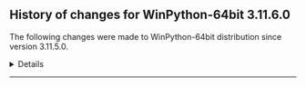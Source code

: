 ﻿## History of changes for WinPython-64bit 3.11.6.0

The following changes were made to WinPython-64bit distribution since version 3.11.5.0.

<details>
### Tools

Upgraded packages:

  * [Nodejs](https://nodejs.org) v18.17.1 → v20.9.0 (a JavaScript runtime built on Chrome's V8 JavaScript engine)
  * [npmjs](https://www.npmjs.com/) 9.6.7 → 10.1.0 (a package manager for JavaScript)
  * [Pandoc](https://pandoc.org/) 2.3 → 3.1.9 (a universal document converter)

### Python packages

New packages:

  * [absl_py](https://pypi.org/project/absl_py) 2.0.0 (Abseil Python Common Libraries, see github.com/abseil/abseil-py.)
  * [anywidget](https://pypi.org/project/anywidget) 0.7.1 (custom jupyter widgets made easy)
  * [array_api_compat](https://pypi.org/project/array_api_compat) 1.4 (A wrapper around NumPy and other array libraries to make them compatible with the Array API standard)
  * [dm_tree](https://pypi.org/project/dm_tree) 0.1.8 (Tree is a library for working with nested data structures.)
  * [editables](https://pypi.org/project/editables) 0.3 (Editable installations)
  * [hatch](https://pypi.org/project/hatch) 1.7.0 (Modern, extensible Python project management)
  * [hatchling](https://pypi.org/project/hatchling) 1.18.0 (Modern, extensible Python build backend)
  * [hyperlink](https://pypi.org/project/hyperlink) 21.0.0 (A featureful, immutable, and correct URL for Python.)
  * [jaxtyping](https://pypi.org/project/jaxtyping) 0.2.22 (Type annotations and runtime checking for shape and dtype of JAX arrays, and PyTrees.)
  * [jsonschema_specifications](https://pypi.org/project/jsonschema_specifications) 2023.7.1 (The JSON Schema meta-schemas and vocabularies, exposed as a Registry)
  * [keras](https://pypi.org/project/keras) 3.0.0 (Deep Learning for humans)
  * [llm_python](https://pypi.org/project/llm_python) 0.1 (Run a Python interpreter in the LLM virtual environment)
  * [namex](https://pypi.org/project/namex) 0.0.7 (A simple utility to separate the implementation of your Python package and its public API surface.)
  * [plotpy](https://pypi.org/project/plotpy) 2.0.0 (Plotpy is a library which results from merge of guidata and guiqwt.)
  * [psygnal](https://pypi.org/project/psygnal) 0.9.5 (Fast python callback/event system modeled after Qt Signals)
  * [pyperclip](https://pypi.org/project/pyperclip) 1.8.2 (A cross-platform clipboard module for Python. (Only handles plain text for now.))
  * [referencing](https://pypi.org/project/referencing) 0.30.2 (JSON Referencing + Python)
  * [rpds_py](https://pypi.org/project/rpds_py) 0.12.0 (Python bindings to Rust's persistent data structures (rpds))
  * [typeguard](https://pypi.org/project/typeguard) 2.13.3 (Run-time type checker for Python)
  * [userpath](https://pypi.org/project/userpath) 1.8.0 (Cross-platform tool for adding locations to the user PATH)

Upgraded packages:

  * [aiofiles](https://pypi.org/project/aiofiles) 22.1.0 → 23.2.1 (File support for asyncio.)
  * [aiohttp](https://pypi.org/project/aiohttp) 3.8.3 → 3.8.6 (Async http client/server framework (asyncio))
  * [aiosignal](https://pypi.org/project/aiosignal) 1.2.0 → 1.3.1 (aiosignal: a list of registered asynchronous callbacks)
  * [aiosqlite](https://pypi.org/project/aiosqlite) 0.17.0 → 0.19.0 (asyncio bridge to the standard sqlite3 module)
  * [alembic](https://pypi.org/project/alembic) 1.11.1 → 1.12.1 (A database migration tool for SQLAlchemy.)
  * [altair](https://pypi.org/project/altair) 5.1.1 → 5.1.2 (Altair: A declarative statistical visualization library for Python.)
  * [ansi2html](https://pypi.org/project/ansi2html) 1.6.0 → 1.8.0 (Convert text with ANSI color codes to HTML or to LaTeX)
  * [argon2_cffi](https://pypi.org/project/argon2_cffi) 21.3.0 → 23.1.0 (The secure Argon2 password hashing algorithm.)
  * [asgiref](https://pypi.org/project/asgiref) 3.5.2 → 3.7.2 (ASGI specs, helper code, and adapters)
  * [asn1crypto](https://pypi.org/project/asn1crypto) 1.4.0 → 1.5.1 (Fast ASN.1 parser and serializer with definitions for private keys, public keys, certificates, CRL, OCSP, CMS, PKCS#3, PKCS#7, PKCS#8, PKCS#12, PKCS#5, X.509 and TSP)
  * [astroid](https://pypi.org/project/astroid) 2.12.12 → 3.0.1 (An abstract syntax tree for Python with inference support.)
  * [astropy](https://pypi.org/project/astropy) 5.3.2 → 5.3.4 (Community-developed python astronomy tools)
  * [asttokens](https://pypi.org/project/asttokens) 2.1.0 → 2.4.1 (Annotate AST trees with source code positions)
  * [attrs](https://pypi.org/project/attrs) 22.1.0 → 23.1.0 (Classes Without Boilerplate)
  * [autopep8](https://pypi.org/project/autopep8) 1.7.0 → 2.0.4 (A tool that automatically formats Python code to conform to the PEP 8 style guide)
  * [azure_core](https://pypi.org/project/azure_core) 1.29.2 → 1.29.5 (Microsoft Azure Core Library for Python)
  * [azure_cosmos](https://pypi.org/project/azure_cosmos) 4.5.0 → 4.5.1 (Microsoft Azure Cosmos Client Library for Python)
  * [azure_identity](https://pypi.org/project/azure_identity) 1.14.0 → 1.15.0 (Microsoft Azure Identity Library for Python)
  * [babel](https://pypi.org/project/babel) 2.10.3 → 2.13.1 (Internationalization utilities)
  * [bcrypt](https://pypi.org/project/bcrypt) 3.2.0 → 4.0.1 (Modern password hashing for your software and your servers)
  * [beautifulsoup4](https://pypi.org/project/beautifulsoup4) 4.11.1 → 4.12.2 (Screen-scraping library)
  * [black](https://pypi.org/project/black) 23.9.1 → 23.11.0 (The uncompromising code formatter.)
  * [blinker](https://pypi.org/project/blinker) 1.4 → 1.7.0 (Fast, simple object-to-object and broadcast signaling)
  * [bokeh](https://pypi.org/project/bokeh) 3.2.2 → 3.3.0 (Interactive plots and applications in the browser from Python)
  * [botorch](https://pypi.org/project/botorch) 0.8.5 → 0.9.2 (Bayesian Optimization in PyTorch)
  * [bottleneck](https://pypi.org/project/bottleneck) 1.3.4 → 1.3.7 (Fast NumPy array functions written in C)
  * [bqplot](https://pypi.org/project/bqplot) 0.12.40 → 0.12.42 (Interactive plotting for the Jupyter notebook, using d3.js and ipywidgets.)
  * [brotli](https://pypi.org/project/brotli) 1.0.9 → 1.1.0 (Python bindings for the Brotli compression library)
  * [cachelib](https://pypi.org/project/cachelib) 0.9.0 → 0.10.2 (A collection of cache libraries in the same API interface.)
  * [cachetools](https://pypi.org/project/cachetools) 5.2.0 → 5.3.1 (Extensible memoizing collections and decorators)
  * [catalogue](https://pypi.org/project/catalogue) 2.0.8 → 2.0.10 (Super lightweight function registries for your library)
  * [certifi](https://pypi.org/project/certifi) 2022.9.24 → 2023.7.22 (Python package for providing Mozilla's CA Bundle.)
  * [cffi](https://pypi.org/project/cffi) 1.15.0 → 1.16.0 (Foreign Function Interface for Python calling C code.)
  * [cftime](https://pypi.org/project/cftime) 1.6.0 → 1.6.2 (Time-handling functionality from netcdf4-python)
  * [chardet](https://pypi.org/project/chardet) 5.0.0 → 5.2.0 (Universal encoding detector for Python 2 and 3)
  * [charset_normalizer](https://pypi.org/project/charset_normalizer) 2.0.12 → 3.2.0 (The Real First Universal Charset Detector. Open, modern and actively maintained alternative to Chardet.)
  * [click](https://pypi.org/project/click) 8.1.3 → 8.1.7 (Composable command line interface toolkit)
  * [cloudpickle](https://pypi.org/project/cloudpickle) 2.1.0 → 3.0.0 (Extended pickling support for Python objects)
  * [clr_loader](https://pypi.org/project/clr_loader) 0.2.5 → 0.2.6 (Generic pure Python loader for .NET runtimes)
  * [comm](https://pypi.org/project/comm) 0.1.3 → 0.1.4 (Jupyter Python Comm implementation, for usage in ipykernel, xeus-python etc.)
  * [confection](https://pypi.org/project/confection) 0.1.1 → 0.1.3 (The sweetest config system for Python)
  * [contourpy](https://pypi.org/project/contourpy) 1.0.7 → 1.1.1 (Python library for calculating contours of 2D quadrilateral grids)
  * [cookiecutter](https://pypi.org/project/cookiecutter) 2.1.1 → 2.3.0 (A command-line utility that creates projects from project templates, e.g. creating a Python package project from a Python package project template.)
  * [coverage](https://pypi.org/project/coverage) 6.5.0 → 7.3.2 (Code coverage measurement for Python)
  * [cramjam](https://pypi.org/project/cramjam) 2.6.2 → 2.7.0 (Thin Python bindings to de/compression algorithms in Rust)
  * [cryptography](https://pypi.org/project/cryptography) 37.0.4 → 41.0.5 (cryptography is a package which provides cryptographic recipes and primitives to Python developers.)
  * [cvxopt](https://pypi.org/project/cvxopt) 1.3.0 → 1.3.2 (Convex optimization package)
  * [cvxpy](https://pypi.org/project/cvxpy) 1.3.1 → 1.3.2 (A domain-specific language for modeling convex optimization problems in Python.)
  * [cycler](https://pypi.org/project/cycler) 0.11.0 → 0.12.1 (Composable style cycles)
  * [cython](https://pypi.org/project/cython) 3.0.2 → 3.0.5 (The Cython compiler for writing C extensions for the Python language.)
  * [dash](https://pypi.org/project/dash) 2.11.1 → 2.14.1 (A Python framework for building reactive web-apps. Developed by Plotly.)
  * [dask](https://pypi.org/project/dask) 2023.8.0 → 2023.10.1 (Parallel PyData with Task Scheduling)
  * [datasette](https://pypi.org/project/datasette) 0.64.3 → 0.64.5 (A tool for exploring and publishing data)
  * [datashader](https://pypi.org/project/datashader) 0.15.2 → 0.16.0 (Data visualization toolchain based on aggregating into a grid)
  * [dill](https://pypi.org/project/dill) 0.3.5 → 0.3.7 (serialize all of python)
  * [distributed](https://pypi.org/project/distributed) 2023.8.0 → 2023.10.1 (Distributed scheduler for Dask)
  * [django](https://pypi.org/project/django) 4.1.2 → 4.2.5 (A high-level Python web framework that encourages rapid development and clean, pragmatic design.)
  * [dnspython](https://pypi.org/project/dnspython) 2.1.0 → 2.4.2 (DNS toolkit)
  * [docstring_to_markdown](https://pypi.org/project/docstring_to_markdown) 0.10 → 0.13 (On the fly conversion of Python docstrings to markdown)
  * [duckdb](https://pypi.org/project/duckdb) 0.8.1 → 0.9.2 (DuckDB embedded database)
  * [emcee](https://pypi.org/project/emcee) 3.1.2 → 3.1.4 (The Python ensemble sampling toolkit for MCMC)
  * [executing](https://pypi.org/project/executing) 1.2.0 → 2.0.1 (Get the currently executing AST node of a frame, and other information)
  * [fast_histogram](https://pypi.org/project/fast_histogram) 0.11 → 0.12 (Fast simple 1D and 2D histograms)
  * [fastai](https://pypi.org/project/fastai) 2.7.12 → 2.7.13 (fastai makes deep learning with PyTorch faster, more accurate, and easier)
  * [fastapi](https://pypi.org/project/fastapi) 0.103.1 → 0.103.2 (FastAPI framework, high performance, easy to learn, fast to code, ready for production)
  * [fastcore](https://pypi.org/project/fastcore) 1.5.11 → 1.5.29 (Python supercharged for fastai development)
  * [fasteners](https://pypi.org/project/fasteners) 0.17.3 → 0.18 (A python package that provides useful locks.)
  * [fastjsonschema](https://pypi.org/project/fastjsonschema) 2.16.2 → 2.18.0 (Fastest Python implementation of JSON schema)
  * [fastparquet](https://pypi.org/project/fastparquet) 2023.4.0 → 2023.8.0 (Python support for Parquet file format)
  * [filelock](https://pypi.org/project/filelock) 3.12.0 → 3.12.4 (A platform independent file lock.)
  * [fiona](https://pypi.org/project/fiona) 1.9.3 → 1.9.4.post1 (Fiona reads and writes spatial data files)
  * [flake8](https://pypi.org/project/flake8) 5.0.4 → 6.1.0 (the modular source code checker: pep8, pyflakes and co)
  * [flask](https://pypi.org/project/flask) 2.2.2 → 2.3.3 (A simple framework for building complex web applications.)
  * [flask_session](https://pypi.org/project/flask_session) 0.4.0 → 0.5.0 (Adds server-side session support to your Flask application)
  * [flask_sqlalchemy](https://pypi.org/project/flask_sqlalchemy) 3.0.3 → 3.0.5 (Adds SQLAlchemy support to your Flask application.)
  * [flit](https://pypi.org/project/flit) 3.8.0 → 3.9.0 (A simple packaging tool for simple packages.)
  * [flit_core](https://pypi.org/project/flit_core) 3.8.0 → 3.9.0 (Distribution-building parts of Flit. See flit package for more information)
  * [fonttools](https://pypi.org/project/fonttools) 4.37.4 → 4.44.0 (Tools to manipulate font files)
  * [frozenlist](https://pypi.org/project/frozenlist) 1.3.0 → 1.4.0 (A list-like structure which implements collections.abc.MutableSequence)
  * [fsspec](https://pypi.org/project/fsspec) 2023.5.0 → 2023.9.2 (File-system specification)
  * [gdal](https://pypi.org/project/gdal) 3.6.4 → 3.7.3 (GDAL: Geospatial Data Abstraction Library)
  * [geographiclib](https://pypi.org/project/geographiclib) 1.52 → 2.0 (The geodesic routines from GeographicLib)
  * [geopy](https://pypi.org/project/geopy) 2.2.0 → 2.4.0 (Python Geocoding Toolbox)
  * [gpytorch](https://pypi.org/project/gpytorch) 1.10 → 1.11 (An implementation of Gaussian Processes in Pytorch)
  * [graphene](https://pypi.org/project/graphene) 3.2.2 → 3.3 (GraphQL Framework for Python)
  * [greenlet](https://pypi.org/project/greenlet) 2.0.2 → 3.0.1 (Lightweight in-process concurrent programming)
  * [guidata](https://pypi.org/project/guidata) 3.0.4 → 3.1.1 (Automatic graphical user interfaces generation for easy dataset editing and display)
  * [h11](https://pypi.org/project/h11) 0.12.0 → 0.14.0 (A pure-Python, bring-your-own-I/O implementation of HTTP/1.1)
  * [h5netcdf](https://pypi.org/project/h5netcdf) 1.1.0 → 1.2.0 (netCDF4 via h5py)
  * [h5py](https://pypi.org/project/h5py) 3.7.0 → 3.10.0 (Read and write HDF5 files from Python)
  * [holoviews](https://pypi.org/project/holoviews) 1.17.1 → 1.18.1 (Stop plotting your data - annotate your data and let it visualize itself.)
  * [httpcore](https://pypi.org/project/httpcore) 0.15.0 → 0.18.0 (A minimal low-level HTTP client.)
  * [httpie](https://pypi.org/project/httpie) 3.2.1 → 3.2.2 (HTTPie - a CLI, cURL-like tool for humans.)
  * [httpx](https://pypi.org/project/httpx) 0.23.0 → 0.25.0 (The next generation HTTP client.)
  * [huggingface_hub](https://pypi.org/project/huggingface_hub) 0.17.1 → 0.18.0 (Client library to download and publish models, datasets and other repos on the huggingface.co hub)
  * [hupper](https://pypi.org/project/hupper) 1.10.3 → 1.12 (Integrated process monitor for developing and reloading daemons.)
  * [hvplot](https://pypi.org/project/hvplot) 0.8.4 → 0.9.0 (A high-level plotting API for the PyData ecosystem built on HoloViews.)
  * [hypercorn](https://pypi.org/project/hypercorn) 0.14.3 → 0.14.4 (A ASGI Server based on Hyper libraries and inspired by Gunicorn.)
  * [hypothesis](https://pypi.org/project/hypothesis) 6.75.2 → 6.87.1 (A library for property-based testing)
  * [idna](https://pypi.org/project/idna) 3.1 → 3.4 (Internationalized Domain Names in Applications (IDNA))
  * [imbalanced_learn](https://pypi.org/project/imbalanced_learn) 0.10.1 → 0.11.0 (Toolbox for imbalanced dataset in machine learning.)
  * [iniconfig](https://pypi.org/project/iniconfig) 1.1.1 → 2.0.0 (iniconfig: brain-dead simple config-ini parsing)
  * [ipykernel](https://pypi.org/project/ipykernel) 6.25.2 → 6.26.0 (IPython Kernel for Jupyter)
  * [ipyleaflet](https://pypi.org/project/ipyleaflet) 0.17.4 → 0.18.0 (A Jupyter widget for dynamic Leaflet maps)
  * [ipython](https://pypi.org/project/ipython) 8.15.0 → 8.18.1 (IPython: Productive Interactive Computing)
  * [isort](https://pypi.org/project/isort) 5.10.1 → 5.12.0 (A Python utility / library to sort Python imports.)
  * [jaraco.classes](https://pypi.org/project/jaraco.classes) 3.2.3 → 3.3.0 (Utility functions for Python class constructs)
  * [jedi](https://pypi.org/project/jedi) 0.18.2 → 0.19.1 (An autocompletion tool for Python that can be used for text editors.)
  * [joblib](https://pypi.org/project/joblib) 1.3.1 → 1.3.2 (Lightweight pipelining: using Python functions as pipeline jobs.)
  * [json5](https://pypi.org/project/json5) 0.9.8 → 0.9.14 (A Python implementation of the JSON5 data format.)
  * [jsonpointer](https://pypi.org/project/jsonpointer) 2.3 → 2.4 (Identify specific nodes in a JSON document (RFC 6901))
  * [jsonschema](https://pypi.org/project/jsonschema) 4.17.3 → 4.19.2 (An implementation of JSON Schema validation for Python)
  * [jupyter_client](https://pypi.org/project/jupyter_client) 8.2.0 → 8.6.0 (Jupyter protocol implementation and client libraries)
  * [jupyter_console](https://pypi.org/project/jupyter_console) 6.4.4 → 6.6.3 (Jupyter terminal console)
  * [jupyter_core](https://pypi.org/project/jupyter_core) 5.3.0 → 5.5.0 (Jupyter core package. A base package on which Jupyter projects rely.)
  * [jupyter_events](https://pypi.org/project/jupyter_events) 0.6.3 → 0.9.0 (Jupyter Event System library)
  * [jupyterlab](https://pypi.org/project/jupyterlab) 4.0.6 → 4.0.9 (The JupyterLab notebook server extension.)
  * [jupyterlab_server](https://pypi.org/project/jupyterlab_server) 2.24.0 → 2.25.2 (JupyterLab Server)
  * [keyring](https://pypi.org/project/keyring) 23.13.1 → 24.2.0 (Store and access your passwords safely.)
  * [kiwisolver](https://pypi.org/project/kiwisolver) 1.4.3 → 1.4.5 (A fast implementation of the Cassowary constraint solver)
  * [langsmith](https://pypi.org/project/langsmith) 0.0.37 → 0.0.67 (Client library to connect to the LangSmith LLM Tracing and Evaluation Platform.)
  * [lazy_loader](https://pypi.org/project/lazy_loader) 0.2 → 0.3 (lazy_loader)
  * [linear_operator](https://pypi.org/project/linear_operator) 0.4.0 → 0.5.1 (A linear operator implementation, primarily designed for finite-dimensional positive definite operators (i.e. kernel matrices).)
  * [linkify_it_py](https://pypi.org/project/linkify_it_py) 2.0.0 → 2.0.2 (Links recognition library with FULL unicode support.)
  * [llm](https://pypi.org/project/llm) 0.10 → 0.12 (A CLI utility and Python library for interacting with Large Language Models, including OpenAI, PaLM and local models installed on your own machine.)
  * [llvmlite](https://pypi.org/project/llvmlite) 0.41.0 → 0.41.1 (lightweight wrapper around basic LLVM functionality)
  * [lxml](https://pypi.org/project/lxml) 4.9.0 → 4.9.3 (Powerful and Pythonic XML processing library combining libxml2/libxslt with the ElementTree API.)
  * [markdown](https://pypi.org/project/markdown) 3.3.7 → 3.5.1 (Python implementation of Markdown.)
  * [matplotlib](https://pypi.org/project/matplotlib) 3.8.0 → 3.8.2 (Python plotting package)
  * [maturin](https://pypi.org/project/maturin) 1.2.3 → 1.3.1 (Build and publish crates with pyo3, rust-cpython and cffi bindings as well as rust binaries as python packages)
  * [mpmath](https://pypi.org/project/mpmath) 1.2.1 → 1.3.0 (Python library for arbitrary-precision floating-point arithmetic)
  * [msal](https://pypi.org/project/msal) 1.22.0 → 1.24.1 (The Microsoft Authentication Library (MSAL) for Python library enables your app to access the Microsoft Cloud by supporting authentication of users with Microsoft Azure Active Directory accounts (AAD) and Microsoft Accounts (MSA) using industry standard OAuth2 and OpenID Connect.)
  * [msvc_runtime](https://pypi.org/project/msvc_runtime) 14.34.31931 → 14.36.32532 (Install the Microsoft&#8482; Visual C++&#8482; runtime DLLs to the sys.prefix and Scripts directories)
  * [nbconvert](https://pypi.org/project/nbconvert) 7.8.0 → 7.10.0 (Converting Jupyter Notebooks)
  * [nbdime](https://pypi.org/project/nbdime) 3.1.1 → 4.0.1 (Diff and merge of Jupyter Notebooks)
  * [networkx](https://pypi.org/project/networkx) 3.1 → 3.2.1 (Python package for creating and manipulating graphs and networks)
  * [notebook](https://pypi.org/project/notebook) 7.0.4 → 7.0.6 (A web-based notebook environment for interactive computing)
  * [numba](https://pypi.org/project/numba) 0.58.0 → 0.58.1 (compiling Python code using LLVM)
  * [numexpr](https://pypi.org/project/numexpr) 2.8.6 → 2.8.7 (Fast numerical expression evaluator for NumPy)
  * [numpy](https://pypi.org/project/numpy) 1.25.2 → 1.26.2 (NumPy is the fundamental package for array computing with Python.)
  * [openai](https://pypi.org/project/openai) 0.28.0 → 0.28.1 (Python client library for the OpenAI API)
  * [opencv_python](https://pypi.org/project/opencv_python) 4.8.0.74 → 4.8.1.78 (Wrapper package for OpenCV python bindings.)
  * [openpyxl](https://pypi.org/project/openpyxl) 3.0.10 → 3.1.2 (A Python library to read/write Excel 2010 xlsx/xlsm files)
  * [outcome](https://pypi.org/project/outcome) 1.2.0 → 1.3.0.post0 (Capture the outcome of Python function calls.)
  * [pandas](https://pypi.org/project/pandas) 2.1.1 → 2.1.3 (Powerful data structures for data analysis, time series, and statistics)
  * [panel](https://pypi.org/project/panel) 1.2.3 → 1.3.4 (A high level app and dashboarding solution for Python.)
  * [papermill](https://pypi.org/project/papermill) 2.4.0 → 2.5.0 (Parametrize and run Jupyter and nteract Notebooks)
  * [param](https://pypi.org/project/param) 1.13.0 → 2.0.1 (Declarative Python programming using Parameters.)
  * [pillow](https://pypi.org/project/pillow) 9.5.0 → 10.1.0 (Python Imaging Library (Fork))
  * [plotly](https://pypi.org/project/plotly) 5.16.1 → 5.18.0 (An open-source, interactive graphing library for Python)
  * [plotnine](https://pypi.org/project/plotnine) 0.12.3 → 0.12.4 (A grammar of graphics for python)
  * [polars](https://pypi.org/project/polars) 0.19.3 → 0.19.18 (Blazingly fast DataFrame library)
  * [prometheus_client](https://pypi.org/project/prometheus_client) 0.15.0 → 0.18.0 (Python client for the Prometheus monitoring system.)
  * [prompt_toolkit](https://pypi.org/project/prompt_toolkit) 3.0.39 → 3.0.41 (Library for building powerful interactive command lines in Python)
  * [pycodestyle](https://pypi.org/project/pycodestyle) 2.9.1 → 2.11.1 (Python style guide checker)
  * [pydantic](https://pypi.org/project/pydantic) 2.3.0 → 2.4.2 (Data validation and settings management using python 3.6 type hinting)
  * [pydantic_core](https://pypi.org/project/pydantic_core) 2.6.3 → 2.10.1 ()
  * [pyerfa](https://pypi.org/project/pyerfa) 2.0.0.1 → 2.0.1.1 (Python bindings for ERFA)
  * [pyflakes](https://pypi.org/project/pyflakes) 2.5.0 → 3.1.0 (passive checker of Python programs)
  * [pygame](https://pypi.org/project/pygame) 2.4.0 → 2.5.2 (Python Game Development)
  * [pylint](https://pypi.org/project/pylint) 2.15.4 → 3.0.2 (python code static checker)
  * [pylint_venv](https://pypi.org/project/pylint_venv) 3.0.2 → 3.0.3 (pylint-venv provides a Pylint init-hook to use the same Pylint installation with different virtual environments.)
  * [pyodbc](https://pypi.org/project/pyodbc) 4.0.39 → 5.0.1 (DB API Module for ODBC)
  * [pyopengl](https://pypi.org/project/pyopengl) 3.1.6 → 3.1.7 (Standard OpenGL bindings for Python)
  * [pyqt5](https://pypi.org/project/pyqt5) 5.15.6 → 5.15.10 (Python bindings for the Qt cross platform application toolkit)
  * [pyqt5_sip](https://pypi.org/project/pyqt5_sip) 12.11.0 → 12.13.0 (The sip module support for PyQt5)
  * [pyqtwebengine](https://pypi.org/project/pyqtwebengine) 5.15.5 → 5.15.6 (Python bindings for the Qt WebEngine framework)
  * [pytest](https://pypi.org/project/pytest) 7.2.1 → 7.4.2 (pytest: simple powerful testing with Python)
  * [Python](http://www.python.org/) 3.11.5 → 3.11.6 (Python programming language with standard library)
  * [python_lsp_server](https://pypi.org/project/python_lsp_server) 1.7.4 → 1.9.0 (Python Language Server for the Language Server Protocol)
  * [pythonnet](https://pypi.org/project/pythonnet) 3.0.1 → 3.0.3 (.Net and Mono integration for Python)
  * [pythonqwt](https://pypi.org/project/pythonqwt) 0.10.2 → 0.11.2 (Qt plotting widgets for Python)
  * [pyyaml](https://pypi.org/project/pyyaml) 6.0 → 6.0.1 (YAML parser and emitter for Python)
  * [qdarkstyle](https://pypi.org/project/qdarkstyle) 3.1 → 3.2 (The most complete dark stylesheet for Python and Qt applications)
  * [qtconsole](https://pypi.org/project/qtconsole) 5.4.4 → 5.5.1 (Jupyter Qt console)
  * [qtpy](https://pypi.org/project/qtpy) 2.4.0 → 2.4.1 (Provides an abstraction layer on top of the various Qt bindings (PyQt5, PyQt4 and PySide) and additional custom QWidgets.)
  * [rapidfuzz](https://pypi.org/project/rapidfuzz) 2.13.7 → 3.2.0 (rapid fuzzy string matching)
  * [rasterio](https://pypi.org/project/rasterio) 1.3.6 → 1.3.9 (Fast and direct raster I/O for use with Numpy and SciPy)
  * [regex](https://pypi.org/project/regex) 2022.9.13 → 2023.10.3 (Alternative regular expression module, to replace re.)
  * [rfc3986](https://pypi.org/project/rfc3986) 1.5.0 → 2.0.0 (Validating URI References per RFC 3986)
  * [rich](https://pypi.org/project/rich) 13.4.2 → 13.6.0 (Render rich text, tables, progress bars, syntax highlighting, markdown and more to the terminal)
  * [rtree](https://pypi.org/project/rtree) 1.0.0 → 1.1.0 (R-Tree spatial index for Python GIS)
  * [scikit_image](https://pypi.org/project/scikit_image) 0.21.0 → 0.22.0 (Image processing routines for SciPy)
  * [scikit_learn](https://pypi.org/project/scikit_learn) 1.3.1 → 1.3.2 (A set of python modules for machine learning and data mining)
  * [scipy](https://pypi.org/project/scipy) 1.11.1 → 1.11.3 (SciPy: Scientific Library for Python)
  * [seaborn](https://pypi.org/project/seaborn) 0.13.0.dev0 → 0.13.0 (seaborn: statistical data visualization)
  * [setuptools](https://pypi.org/project/setuptools) 67.8.0 → 68.2.2 (Easily download, build, install, upgrade, and uninstall Python packages)
  * [sniffio](https://pypi.org/project/sniffio) 1.2.0 → 1.3.0 (Sniff out which async library your code is running under)
  * [sounddevice](https://pypi.org/project/sounddevice) 0.4.4 → 0.4.6 (Play and Record Sound with Python)
  * [sphinx_rtd_theme](https://pypi.org/project/sphinx_rtd_theme) 1.2.0 → 1.3.0 (Read the Docs theme for Sphinx)
  * [spyder](https://pypi.org/project/spyder) 5.4.5 → 5.5.0 (The Scientific Python Development Environment)
  * [spyder_kernels](https://pypi.org/project/spyder_kernels) 2.4.4 → 2.5.0 (Jupyter kernels for Spyder's console)
  * [sqlalchemy](https://pypi.org/project/sqlalchemy) 2.0.19 → 2.0.22 (Database Abstraction Library)
  * [sqlite_utils](https://pypi.org/project/sqlite_utils) 3.35.1 → 3.35.2 (CLI tool and Python utility functions for manipulating SQLite databases)
  * [streamlit](https://pypi.org/project/streamlit) 1.23.1 → 1.27.2 (The fastest way to build data apps in Python)
  * [torch](https://pypi.org/project/torch) 2.0.1 → 2.1.1 (Tensors and Dynamic neural networks in Python with strong GPU acceleration)
  * [torchaudio](https://pypi.org/project/torchaudio) 2.0.2 → 2.1.1 (An audio package for PyTorch)
  * [torchvision](https://pypi.org/project/torchvision) 0.15.2 → 0.16.1 (image and video datasets and models for torch deep learning)
  * [tornado](https://pypi.org/project/tornado) 6.3.1 → 6.4 (Tornado is a Python web framework and asynchronous networking library, originally developed at FriendFeed.)
  * [traitlets](https://pypi.org/project/traitlets) 5.10.0 → 5.13.0 (Traitlets Python config system)
  * [trio](https://pypi.org/project/trio) 0.22.2 → 0.23.1 (A friendly Python library for async concurrency and I/O)
  * [uncertainties](https://pypi.org/project/uncertainties) 3.1.6 → 3.1.7 (Transparent calculations with uncertainties on the quantities involved (aka error propagation); fast calculation of derivatives)
  * [urllib3](https://pypi.org/project/urllib3) 1.26.10 → 2.0.3 (HTTP library with thread-safe connection pooling, file post, and more.)
  * [wcwidth](https://pypi.org/project/wcwidth) 0.2.5 → 0.2.9 (Measures number of Terminal column cells of wide-character codes)
  * [werkzeug](https://pypi.org/project/werkzeug) 2.2.2 → 3.0.1 (The comprehensive WSGI web application library.)
  * [winpython](http://winpython.github.io/) 7.0.20230923 → 7.0.20231126 (WinPython distribution tools, including WPPM)
  * [wordcloud](https://pypi.org/project/wordcloud) 1.8.1 → 1.9.2 (A little word cloud generator)
  * [xarray](https://pypi.org/project/xarray) 2023.8.0 → 2023.11.0 (N-D labeled arrays and datasets in Python)
  * [xarray_einstats](https://pypi.org/project/xarray_einstats) 0.5.1 → 0.6.0 (Stats, linear algebra and einops for xarray)
  * [xyzservices](https://pypi.org/project/xyzservices) 2022.6.0 → 2023.10.1 (Source of XYZ tiles providers)
  * [zarr](https://pypi.org/project/zarr) 2.11.3 → 2.16.1 (An implementation of chunked, compressed, N-dimensional arrays for Python.)
  * [zict](https://pypi.org/project/zict) 2.2.0 → 3.0.0 (Mutable mapping tools)
  * [zstandard](https://pypi.org/project/zstandard) 0.21.0 → 0.22.0 (Zstandard bindings for Python)

Removed packages:

  * [ansiwrap](https://pypi.org/project/ansiwrap) 0.8.4 (textwrap, but savvy to ANSI colors and styles)
  * [backcall](https://pypi.org/project/backcall) 0.2.0 (Specifications for callback functions passed in to an API)
  * [build](https://pypi.org/project/build) 0.10.0 (A simple, correct Python build frontend)
  * [cachecontrol](https://pypi.org/project/cachecontrol) 0.12.11 (httplib2 caching for requests)
  * [cleo](https://pypi.org/project/cleo) 2.0.1 (Cleo allows you to create beautiful and testable command-line interfaces.)
  * [click_default_group_wheel](https://pypi.org/project/click_default_group_wheel) 1.2.2 (Extends click.Group to invoke a command without explicit subcommand name (packaged as a wheel))
  * [crashtest](https://pypi.org/project/crashtest) 0.4.1 (Manage Python errors with ease)
  * [datashape](https://pypi.org/project/datashape) 0.5.2 (A data description language.)
  * [dulwich](https://pypi.org/project/dulwich) 0.21.5 (Python Git Library)
  * [guiqwt](https://pypi.org/project/guiqwt) 4.4.1 (guiqwt is a set of tools for curve and image plotting (extension to PythonQwt))
  * [heapdict](https://pypi.org/project/heapdict) 1.0.1 (a heap with decrease-key and increase-key operations)
  * [installer](https://pypi.org/project/installer) 0.7.0 (A library for installing Python wheels.)
  * [jinja2_time](https://pypi.org/project/jinja2_time) 0.2.0 (Jinja2 Extension for Dates and Times)
  * [lazy_object_proxy](https://pypi.org/project/lazy_object_proxy) 1.7.1 (A fast and thorough lazy object proxy.)
  * [lockfile](https://pypi.org/project/lockfile) 0.12.2 (Platform-independent file locking module)
  * [munch](https://pypi.org/project/munch) 2.5.0 (A dot-accessible dictionary (a la JavaScript objects))
  * [poetry](https://pypi.org/project/poetry) 1.5.1 (Python dependency management and packaging made easy.)
  * [poetry_core](https://pypi.org/project/poetry_core) 1.6.1 (Poetry PEP 517 Build Backend)
  * [poetry_plugin_export](https://pypi.org/project/poetry_plugin_export) 1.5.0 (Poetry plugin to export the dependencies to various formats)
  * [pyproject_hooks](https://pypi.org/project/pyproject_hooks) 1.0.0 (Wrappers to call pyproject.toml-based build backend hooks.)
  * [pyrsistent](https://pypi.org/project/pyrsistent) 0.18.1 (Persistent/Functional/Immutable data structures)
  * [pywavelets](https://pypi.org/project/pywavelets) 1.4.1 (PyWavelets, wavelet transform module)
  * [textwrap3](https://pypi.org/project/textwrap3) 0.9.2 (textwrap from Python 3.6 backport (plus a few tweaks))
  * [xgboost](https://pypi.org/project/xgboost) 1.6.1 (XGBoost Python Package)


</details>
* * *
